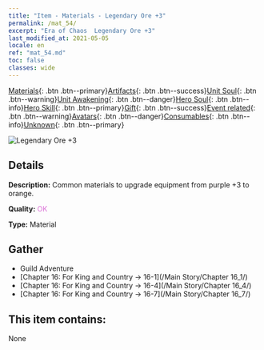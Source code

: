 ```yaml
---
title: "Item - Materials - Legendary Ore +3"
permalink: /mat_54/
excerpt: "Era of Chaos  Legendary Ore +3"
last_modified_at: 2021-05-05
locale: en
ref: "mat_54.md"
toc: false
classes: wide
---
```

 [Materials](/Items/){: .btn .btn--primary}[Artifacts](/Items/Artifacts/){: .btn .btn--success}[Unit Soul](/Items/UnitSoul/){: .btn .btn--warning}[Unit Awakening](/Items/UnitAwakening/){: .btn .btn--danger}[Hero Soul](/Items/HeroSoul/){: .btn .btn--info}[Hero Skill](/Items/HeroSkill/){: .btn .btn--primary}[Gift](/Items/Gift/){: .btn .btn--success}[Event related](/Items/Events/){: .btn .btn--warning}[Avatars](/Items/Avatars/){: .btn .btn--danger}[Consumables](/Items/Consumables/){: .btn .btn--info}[Unknown](/Items/Unknown/){: .btn .btn--primary}

 ![Legendary Ore +3](/images/t/i_cailiao_kuangshi2.png)

## Details
 **Description:** Common materials to upgrade equipment from purple +3 to orange.

 **Quality:** <span style="color: #DA70D6">OK</span>

 **Type:** Material

## Gather

*    Guild Adventure 
*    [Chapter 16: For King and Country -> 16-1](/Main Story/Chapter 16_1/) 
*    [Chapter 16: For King and Country -> 16-4](/Main Story/Chapter 16_4/) 
*    [Chapter 16: For King and Country -> 16-7](/Main Story/Chapter 16_7/) 

## This item contains:

  None

